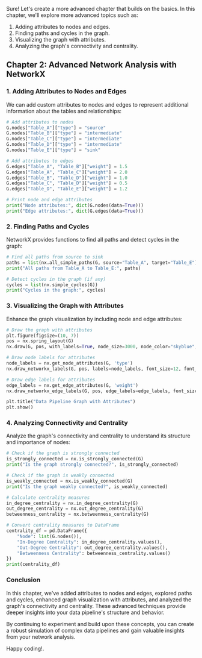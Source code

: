 Sure! Let's create a more advanced chapter that builds on the basics. In this chapter, we'll explore more advanced topics such as:

1. Adding attributes to nodes and edges.
2. Finding paths and cycles in the graph.
3. Visualizing the graph with attributes.
4. Analyzing the graph's connectivity and centrality.

## Chapter 2: Advanced Network Analysis with NetworkX

### 1. Adding Attributes to Nodes and Edges

We can add custom attributes to nodes and edges to represent additional information about the tables and relationships:

```python
# Add attributes to nodes
G.nodes["Table_A"]["type"] = "source"
G.nodes["Table_B"]["type"] = "intermediate"
G.nodes["Table_C"]["type"] = "intermediate"
G.nodes["Table_D"]["type"] = "intermediate"
G.nodes["Table_E"]["type"] = "sink"

# Add attributes to edges
G.edges["Table_A", "Table_B"]["weight"] = 1.5
G.edges["Table_A", "Table_C"]["weight"] = 2.0
G.edges["Table_B", "Table_D"]["weight"] = 1.0
G.edges["Table_C", "Table_D"]["weight"] = 0.5
G.edges["Table_D", "Table_E"]["weight"] = 1.2

# Print node and edge attributes
print("Node attributes:", dict(G.nodes(data=True)))
print("Edge attributes:", dict(G.edges(data=True)))
```

### 2. Finding Paths and Cycles

NetworkX provides functions to find all paths and detect cycles in the graph:

```python
# Find all paths from source to sink
paths = list(nx.all_simple_paths(G, source="Table_A", target="Table_E"))
print("All paths from Table_A to Table_E:", paths)

# Detect cycles in the graph (if any)
cycles = list(nx.simple_cycles(G))
print("Cycles in the graph:", cycles)
```

### 3. Visualizing the Graph with Attributes

Enhance the graph visualization by including node and edge attributes:

```python
# Draw the graph with attributes
plt.figure(figsize=(10, 7))
pos = nx.spring_layout(G)
nx.draw(G, pos, with_labels=True, node_size=3000, node_color="skyblue", font_size=15, font_weight="bold", arrowsize=20)

# Draw node labels for attributes
node_labels = nx.get_node_attributes(G, 'type')
nx.draw_networkx_labels(G, pos, labels=node_labels, font_size=12, font_color="black")

# Draw edge labels for attributes
edge_labels = nx.get_edge_attributes(G, 'weight')
nx.draw_networkx_edge_labels(G, pos, edge_labels=edge_labels, font_size=12)

plt.title("Data Pipeline Graph with Attributes")
plt.show()
```

### 4. Analyzing Connectivity and Centrality

Analyze the graph's connectivity and centrality to understand its structure and importance of nodes:

```python
# Check if the graph is strongly connected
is_strongly_connected = nx.is_strongly_connected(G)
print("Is the graph strongly connected?", is_strongly_connected)

# Check if the graph is weakly connected
is_weakly_connected = nx.is_weakly_connected(G)
print("Is the graph weakly connected?", is_weakly_connected)

# Calculate centrality measures
in_degree_centrality = nx.in_degree_centrality(G)
out_degree_centrality = nx.out_degree_centrality(G)
betweenness_centrality = nx.betweenness_centrality(G)

# Convert centrality measures to DataFrame
centrality_df = pd.DataFrame({
    "Node": list(G.nodes()),
    "In-Degree Centrality": in_degree_centrality.values(),
    "Out-Degree Centrality": out_degree_centrality.values(),
    "Betweenness Centrality": betweenness_centrality.values()
})
print(centrality_df)
```

### Conclusion

In this chapter, we've added attributes to nodes and edges, explored paths and cycles, enhanced graph visualization with attributes, and analyzed the graph's connectivity and centrality. These advanced techniques provide deeper insights into your data pipeline's structure and behavior.

By continuing to experiment and build upon these concepts, you can create a robust simulation of complex data pipelines and gain valuable insights from your network analysis.

Happy coding!.